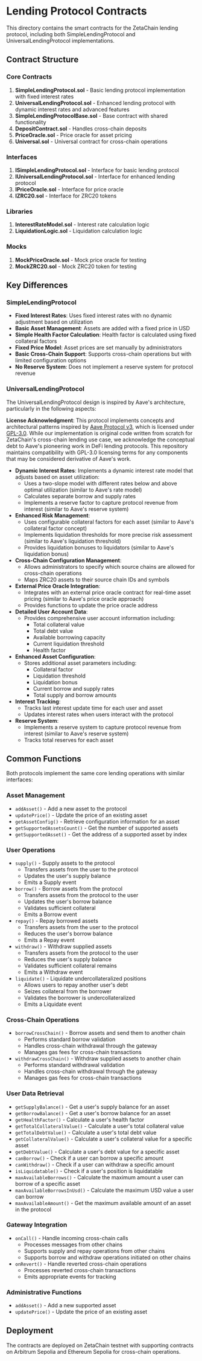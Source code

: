 # Lending Protocol Contracts

This directory contains the smart contracts for the ZetaChain lending protocol, including both SimpleLendingProtocol and UniversalLendingProtocol implementations.

## Contract Structure

### Core Contracts

1. **SimpleLendingProtocol.sol** - Basic lending protocol implementation with fixed interest rates
2. **UniversalLendingProtocol.sol** - Enhanced lending protocol with dynamic interest rates and advanced features
3. **SimpleLendingProtocolBase.sol** - Base contract with shared functionality
4. **DepositContract.sol** - Handles cross-chain deposits
5. **PriceOracle.sol** - Price oracle for asset pricing
6. **Universal.sol** - Universal contract for cross-chain operations

### Interfaces

1. **ISimpleLendingProtocol.sol** - Interface for basic lending protocol
2. **IUniversalLendingProtocol.sol** - Interface for enhanced lending protocol
3. **IPriceOracle.sol** - Interface for price oracle
4. **IZRC20.sol** - Interface for ZRC20 tokens

### Libraries

1. **InterestRateModel.sol** - Interest rate calculation logic
2. **LiquidationLogic.sol** - Liquidation calculation logic

### Mocks

1. **MockPriceOracle.sol** - Mock price oracle for testing
2. **MockZRC20.sol** - Mock ZRC20 token for testing

## Key Differences

### SimpleLendingProtocol

- **Fixed Interest Rates**: Uses fixed interest rates with no dynamic adjustment based on utilization
- **Basic Asset Management**: Assets are added with a fixed price in USD
- **Simple Health Factor Calculation**: Health factor is calculated using fixed collateral factors
- **Fixed Price Model**: Asset prices are set manually by administrators
- **Basic Cross-Chain Support**: Supports cross-chain operations but with limited configuration options
- **No Reserve System**: Does not implement a reserve system for protocol revenue

### UniversalLendingProtocol

The UniversalLendingProtocol design is inspired by Aave's architecture, particularly in the following aspects:

**License Acknowledgment**: This protocol implements concepts and architectural patterns inspired by [Aave Protocol v3](https://github.com/aave/aave-v3-core), which is licensed under [GPL-3.0](https://github.com/aave/aave-v3-core/blob/master/LICENSE.md). While our implementation is original code written from scratch for ZetaChain's cross-chain lending use case, we acknowledge the conceptual debt to Aave's pioneering work in DeFi lending protocols. This repository maintains compatibility with GPL-3.0 licensing terms for any components that may be considered derivative of Aave's work.

- **Dynamic Interest Rates**: Implements a dynamic interest rate model that adjusts based on asset utilization:
  - Uses a two-slope model with different rates below and above optimal utilization (similar to Aave's rate model)
  - Calculates separate borrow and supply rates
  - Implements a reserve factor to capture protocol revenue from interest (similar to Aave's reserve system)
- **Enhanced Risk Management**: 
  - Uses configurable collateral factors for each asset (similar to Aave's collateral factor concept)
  - Implements liquidation thresholds for more precise risk assessment (similar to Aave's liquidation threshold)
  - Provides liquidation bonuses to liquidators (similar to Aave's liquidation bonus)
- **Cross-Chain Configuration Management**:
  - Allows administrators to specify which source chains are allowed for cross-chain operations
  - Maps ZRC20 assets to their source chain IDs and symbols
- **External Price Oracle Integration**:
  - Integrates with an external price oracle contract for real-time asset pricing (similar to Aave's price oracle approach)
  - Provides functions to update the price oracle address
- **Detailed User Account Data**:
  - Provides comprehensive user account information including:
    - Total collateral value
    - Total debt value
    - Available borrowing capacity
    - Current liquidation threshold
    - Health factor
- **Enhanced Asset Configuration**:
  - Stores additional asset parameters including:
    - Collateral factor
    - Liquidation threshold
    - Liquidation bonus
    - Current borrow and supply rates
    - Total supply and borrow amounts
- **Interest Tracking**:
  - Tracks last interest update time for each user and asset
  - Updates interest rates when users interact with the protocol
- **Reserve System**:
  - Implements a reserve system to capture protocol revenue from interest (similar to Aave's reserve system)
  - Tracks total reserves for each asset

## Common Functions

Both protocols implement the same core lending operations with similar interfaces:

### Asset Management
- `addAsset()` - Add a new asset to the protocol
- `updatePrice()` - Update the price of an existing asset
- `getAssetConfig()` - Retrieve configuration information for an asset
- `getSupportedAssetsCount()` - Get the number of supported assets
- `getSupportedAsset()` - Get the address of a supported asset by index

### User Operations
- `supply()` - Supply assets to the protocol
  - Transfers assets from the user to the protocol
  - Updates the user's supply balance
  - Emits a Supply event
- `borrow()` - Borrow assets from the protocol
  - Transfers assets from the protocol to the user
  - Updates the user's borrow balance
  - Validates sufficient collateral
  - Emits a Borrow event
- `repay()` - Repay borrowed assets
  - Transfers assets from the user to the protocol
  - Reduces the user's borrow balance
  - Emits a Repay event
- `withdraw()` - Withdraw supplied assets
  - Transfers assets from the protocol to the user
  - Reduces the user's supply balance
  - Validates sufficient collateral remains
  - Emits a Withdraw event
- `liquidate()` - Liquidate undercollateralized positions
  - Allows users to repay another user's debt
  - Seizes collateral from the borrower
  - Validates the borrower is undercollateralized
  - Emits a Liquidate event

### Cross-Chain Operations
- `borrowCrossChain()` - Borrow assets and send them to another chain
  - Performs standard borrow validation
  - Handles cross-chain withdrawal through the gateway
  - Manages gas fees for cross-chain transactions
- `withdrawCrossChain()` - Withdraw supplied assets to another chain
  - Performs standard withdrawal validation
  - Handles cross-chain withdrawal through the gateway
  - Manages gas fees for cross-chain transactions

### User Data Retrieval
- `getSupplyBalance()` - Get a user's supply balance for an asset
- `getBorrowBalance()` - Get a user's borrow balance for an asset
- `getHealthFactor()` - Calculate a user's health factor
- `getTotalCollateralValue()` - Calculate a user's total collateral value
- `getTotalDebtValue()` - Calculate a user's total debt value
- `getCollateralValue()` - Calculate a user's collateral value for a specific asset
- `getDebtValue()` - Calculate a user's debt value for a specific asset
- `canBorrow()` - Check if a user can borrow a specific amount
- `canWithdraw()` - Check if a user can withdraw a specific amount
- `isLiquidatable()` - Check if a user's position is liquidatable
- `maxAvailableBorrows()` - Calculate the maximum amount a user can borrow of a specific asset
- `maxAvailableBorrowsInUsd()` - Calculate the maximum USD value a user can borrow
- `maxAvailableAmount()` - Get the maximum available amount of an asset in the protocol

### Gateway Integration
- `onCall()` - Handle incoming cross-chain calls
  - Processes messages from other chains
  - Supports supply and repay operations from other chains
  - Supports borrow and withdraw operations initiated on other chains
- `onRevert()` - Handle reverted cross-chain operations
  - Processes reverted cross-chain transactions
  - Emits appropriate events for tracking

### Administrative Functions
- `addAsset()` - Add a new supported asset
- `updatePrice()` - Update the price of an existing asset

## Deployment

The contracts are deployed on ZetaChain testnet with supporting contracts on Arbitrum Sepolia and Ethereum Sepolia for cross-chain operations.